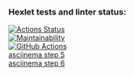 ### Hexlet tests and linter status:
[![Actions Status](https://github.com/KateLuch/java-project-lvl1/workflows/hexlet-check/badge.svg)](https://github.com/KateLuch/java-project-lvl1/actions)  
[![Maintainability](https://api.codeclimate.com/v1/badges/a99a88d28ad37a79dbf6/maintainability)](https://codeclimate.com/github/codeclimate/codeclimate/maintainability)  
[![GitHub Actions](https://github.com/KateLuch/java-project-lvl1/actions/workflows/github-actions.yml/badge.svg)](https://github.com/KateLuch/java-project-lvl1/actions/workflows/github-actions.yml)  
[asciinema step 5](https://asciinema.org/a/sxF2DgR1R23YMLZjkGI7DTKf1)  
[asciinema step 6](https://asciinema.org/a/g7csQ2trtWxnKjVFNDZziMJyf)
